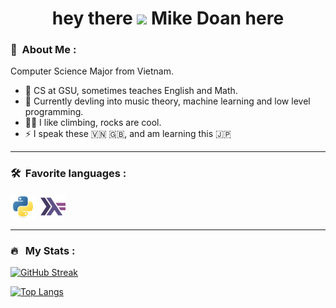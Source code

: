 <h1 align="center">hey there <img src="https://media.giphy.com/media/hvRJCLFzcasrR4ia7z/giphy.gif" width="40"> Mike Doan here</h1>

### :egg: &nbsp;About Me :

Computer Science Major from Vietnam.

- 🔭 CS at GSU, sometimes teaches English and Math.
- 🌱 Currently devling into music theory, machine learning and low level programming.
- 🧗‍♂️ I like climbing, rocks are cool.
- ⚡ I speak these 🇻🇳 🇬🇧, and am learning this 🇯🇵

---

### 🛠 &nbsp;Favorite languages :

<p>
<img src="https://github.com/devicons/devicon/blob/master/icons/python/python-original.svg" title="Python" alt="Python" width="40" height="40"/>&nbsp;
<img src="https://github.com/devicons/devicon/blob/master/icons/haskell/haskell-original.svg" title="Haskell" alt="Haskell" width="40" height="40"/>&nbsp;
</p>


---

### 🔥 &nbsp; My Stats :
[![GitHub Streak](http://github-readme-streak-stats.herokuapp.com?user=manhtiendoan&theme=dark&background=000000)](https://git.io/streak-stats)

[![Top Langs](https://github-readme-stats.vercel.app/api/top-langs/?username=manhtiendoan&layout=compact&theme=vision-friendly-dark)](https://github.com/anuraghazra/github-readme-stats)

[//]: <> (Github readme idea stolen from itsZed0 https://github.com/itsZed0)
